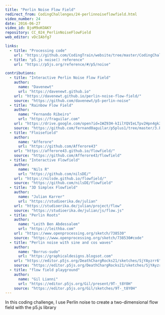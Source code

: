 ```yaml
---
title: "Perlin Noise Flow Field"
redirect_from: CodingChallenges/24-perlinnoiseflowfield.html
video_number: 24
date: 2016-06-27
video_id: BjoM9oKOAKY
repository: CC_024_PerlinNoiseFlowField
web_editor: vDcIAbfg7

links:
  - title: "Processing code"
    url: "https://github.com/CodingTrain/website/tree/master/CodingChallenges/CC_024_PerlinNoiseFlowField_Processing"
  - title: "p5.js noise() reference"
    url: "https://p5js.org/reference/#/p5/noise"

contributions:
  - title: "Interactive Perlin Noise Flow Field"
    author:
      name: "Davenewt"
      url: "https://davenewt.github.io"
    url: "https://davenewt.github.io/perlin-noise-flow-field/"
    source: "https://github.com/davenewt/p5-perlin-noise"
  - title: "Rainbow Flow Field"
    author:
      name: "Fernando Ribeiro"
      url: "https://fraguilar.com"
    url: "https://drive.google.com/open?id=1WZ93H-kIilYQVIeLTpv2Hpn4gk36xaTS"
    source: "https://github.com/fernand0aguilar/p5plus1/tree/master/3.Projects/06.RainbowFlowField"
  - title: "Floisefield"
    author:
      name: "Afferore"
      url: "https://github.com/Afferore43"
    url: "https://afferore43.github.io/flowfield/"
    source: "https://github.com/Afferore43/flowfield"
  - title: "Interactive Flowfield"
    author:
      name: "Nils R"
      url: "https://github.com/nilsDE/"
    url: "https://nilsde.github.io/flowfield/"
    source: "https://github.com/nilsDE/flowfield"
  - title: "3D Simplex Flowfield"
    author:
      name: "Julian Karrer"
      url: "https://studioerika.de/julian"
    url: "https://studioerika.de/julian/project/flow"
    source: "https://studioerika.de/julian/js/flow.js"
  - title: "Perlin Roots"
    author:
      name: "Leith Ben Abdessalem"
      url: "https://leithba.com"
    url: "https://www.openprocessing.org/sketch/738530"
    source: "https://www.openprocessing.org/sketch/738530#code"
  - title: "Perlin noise with sine and cos waves"
    author:
      name: "Borrus-sudo"
      url: "https://graphicaldesigns.blogsot.com"
    url: "https://editor.p5js.org/DeathChargRocks21/sketches/SjYAyzrr6"
    source: "https://editor.p5js.org/DeathChargRocks21/sketches/SjYAyzrr6"
  - title: "flow field playground"
    author:
      name: "Gil Lianni"
      url: "https://editor.p5js.org/Gil/present/9T-_t8Y0H"
    source: "https://editor.p5js.org/Gil/sketches/9T-_t8Y0H"
---
```


In this coding challenge, I use Perlin noise to create a two-dimensional flow field with the p5.js library
